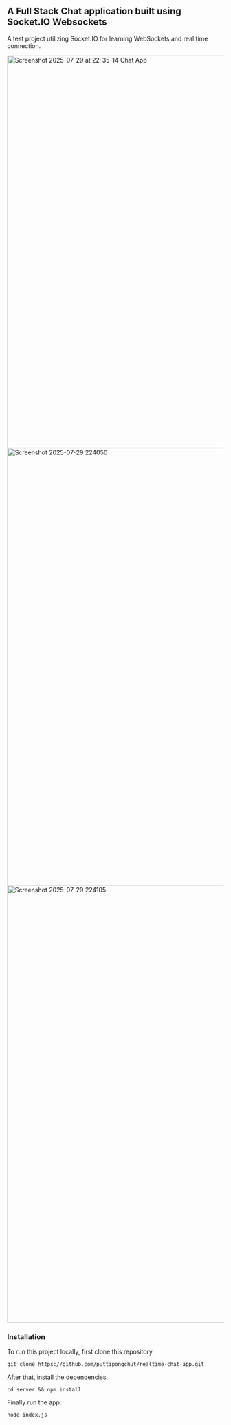## A Full Stack Chat application built using Socket.IO Websockets
A test project utilizing Socket.IO for learning WebSockets and real time connection.

<img width="1920" height="913" alt="Screenshot 2025-07-29 at 22-35-14 Chat App" src="https://github.com/user-attachments/assets/e5a97e8f-6a70-4870-888a-6367bb923e31" />
<img width="1919" height="1018" alt="Screenshot 2025-07-29 224050" src="https://github.com/user-attachments/assets/3405cc2b-5bcd-4ac0-8116-87b838d8bb63" />
<img width="957" height="1018" alt="Screenshot 2025-07-29 224105" src="https://github.com/user-attachments/assets/70c99af5-8a31-46c7-98be-6a53199f6463" />

### Installation
To run this project locally, first clone this repository.
```
git clone https://github.com/puttipongchut/realtime-chat-app.git
```
After that, install the dependencies.
```
cd server && npm install
```
Finally run the app.
```
node index.js
```
